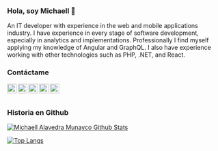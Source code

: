 <!--
**MichaellAlavedraMunayco/MichaellAlavedraMunayco** is a ✨ _special_ ✨ repository because its `README.md` (this file) appears on your GitHub profile.
-->

### Hola, soy Michaell 👋

An IT developer with experience in the web and mobile applications industry. I have experience in every stage of software development, especially in analytics and implementations. Professionally I find myself applying my knowledge of Angular and GraphQL. I also have experience working with other technologies such as PHP, .NET, and React.

### Contáctame

[<img align="left" alt="gmail" width="22px" src="https://ssl.gstatic.com/ui/v1/icons/mail/rfr/gmail.ico" />][gmail]

[<img align="left" alt="linkedin" width="22px" src="https://camo.githubusercontent.com/45e6bebceba49c2cf76b1b3770b1adbe24e6c454/68747470733a2f2f6564656e742e6769746875622e696f2f537570657254696e7949636f6e732f696d616765732f7376672f6c696e6b6564696e2e737667" />][linkedin]

[<img align="left" alt="discord" width="22px" src="https://camo.githubusercontent.com/ebafeb8a236c07b9dda4c9b6288e533fed2d5c69/68747470733a2f2f6564656e742e6769746875622e696f2f537570657254696e7949636f6e732f696d616765732f7376672f646973636f72642e737667" />][discord]

[<img align="left" alt="facebook" width="22px" src="https://camo.githubusercontent.com/e6d2040c65e8c6f4da10db72436cf9a1196e43ae/68747470733a2f2f6564656e742e6769746875622e696f2f537570657254696e7949636f6e732f696d616765732f7376672f66616365626f6f6b2e737667" />][facebook]

[<img align="left" alt="instagram" width="22px" src="https://camo.githubusercontent.com/68ff38b86f01b428567dcc406116e23728245f4e/68747470733a2f2f6564656e742e6769746875622e696f2f537570657254696e7949636f6e732f696d616765732f7376672f696e7374616772616d2e737667" />][instagram]
 
 
<br />
<br />


### Historia en Github

[![Michaell Alavedra Munayco Github Stats](https://github-readme-stats.vercel.app/api?username=MichaellAlavedraMunayco&show_icons=true&count_private=true&locale=es)](github)

[![Top Langs](https://github-readme-stats.vercel.app/api/top-langs/?username=MichaellAlavedraMunayco&langs_count=8&layout=compact&locale=es)](github)


<br />
<br />


[github]: https://github.com/MichaellAlavedraMunayco
[gmail]: mailto:f.michaell.a.m@gmail.com
[linkedin]: https://www.linkedin.com/in/femicalamu/
[discord]: https://discord.gg/NtRPkFwt
[facebook]: https://www.facebook.com/michaell.alavedramunayco
[instagram]: https://www.instagram.com/michaell.ml/

